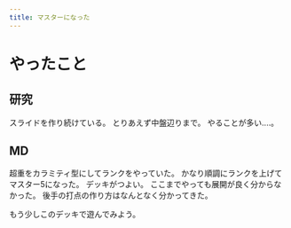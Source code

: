 ```yaml
---
title: マスターになった
---
```


# やったこと

## 研究

スライドを作り続けている。
とりあえず中盤辺りまで。
やることが多い‥‥。

## MD

超重をカラミティ型にしてランクをやっていた。
かなり順調にランクを上げてマスター5になった。
デッキがつよい。
ここまでやっても展開が良く分からなかった。
後手の打点の作り方はなんとなく分かってきた。

もう少しこのデッキで遊んでみよう。
